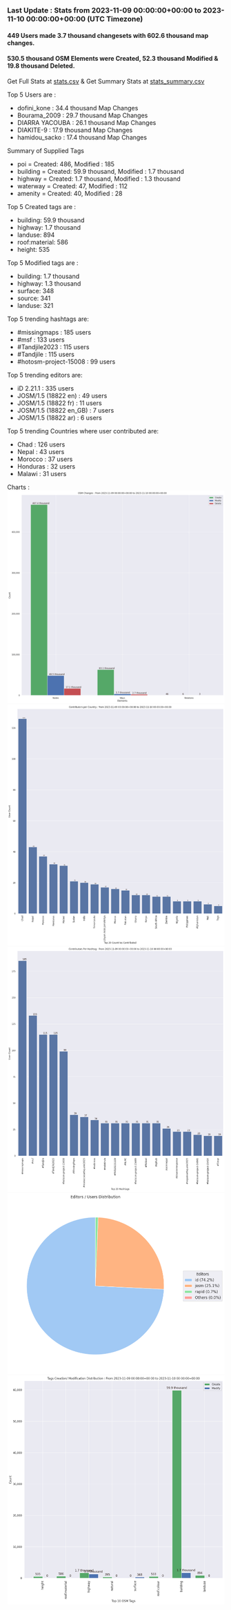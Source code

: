 ### Last Update : Stats from 2023-11-09 00:00:00+00:00 to 2023-11-10 00:00:00+00:00 (UTC Timezone)

#### 449 Users made 3.7 thousand changesets with 602.6 thousand map changes.
#### 530.5 thousand OSM Elements were Created, 52.3 thousand Modified & 19.8 thousand Deleted.
Get Full Stats at [stats.csv](/stats/hotosm/Daily/stats.csv)
 & Get Summary Stats at [stats_summary.csv](/stats/hotosm/Daily/stats_summary.csv)

Top 5 Users are : 
- dofini_kone : 34.4 thousand Map Changes
- Bourama_2009 : 29.7 thousand Map Changes
- DIARRA YACOUBA : 26.1 thousand Map Changes
- DIAKITE-9 : 17.9 thousand Map Changes
- hamidou_sacko : 17.4 thousand Map Changes

Summary of Supplied Tags
- poi = Created: 486, Modified : 185
- building = Created: 59.9 thousand, Modified : 1.7 thousand
- highway = Created: 1.7 thousand, Modified : 1.3 thousand
- waterway = Created: 47, Modified : 112
- amenity = Created: 40, Modified : 28


Top 5 Created tags are :
- building: 59.9 thousand
- highway: 1.7 thousand
- landuse: 894
- roof:material: 586
- height: 535


Top 5 Modified tags are :
- building: 1.7 thousand
- highway: 1.3 thousand
- surface: 348
- source: 341
- landuse: 321


Top 5 trending hashtags are:
- #missingmaps : 185 users
- #msf : 133 users
- #Tandjile2023 : 115 users
- #Tandjile : 115 users
- #hotosm-project-15008 : 99 users


Top 5 trending editors are:
- iD 2.21.1 : 335 users
- JOSM/1.5 (18822 en) : 49 users
- JOSM/1.5 (18822 fr) : 11 users
- JOSM/1.5 (18822 en_GB) : 7 users
- JOSM/1.5 (18822 ar) : 6 users


Top 5 trending Countries where user contributed are:
- Chad : 126 users
- Nepal : 43 users
- Morocco : 37 users
- Honduras : 32 users
- Malawi : 31 users


 Charts : 
![Alt text](./stats_osm_changes.png) 
![Alt text](./stats_users_per_country.png) 
![Alt text](./stats_users_per_hashtag.png) 
![Alt text](./stats_editors_pie_chart.png) 
![Alt text](./stats_tags.png) 

